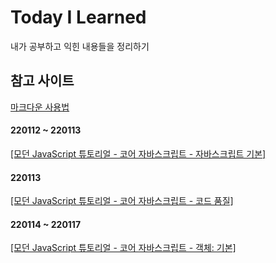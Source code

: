 # Today I Learned
내가 공부하고 익힌 내용들을 정리하기  

## 참고 사이트
[마크다운 사용법](https://gist.github.com/ihoneymon/652be052a0727ad59601)

#### 220112 ~ 220113
[[모던 JavaScript 튜토리얼 - 코어 자바스크립트 - 자바스크립트 기본]](ModernJavascriptTutorial/CoreJavascript/JavascriptBasic.md)

#### 220113
[[모던 JavaScript 튜토리얼 - 코어 자바스크립트 - 코드 품질]](ModernJavascriptTutorial/CoreJavascript/CodingPractice.md)

#### 220114 ~ 220117
[[모던 JavaScript 튜토리얼 - 코어 자바스크립트 - 객체: 기본]](ModernJavascriptTutorial/CoreJavascript/ObjectBasic.md)
